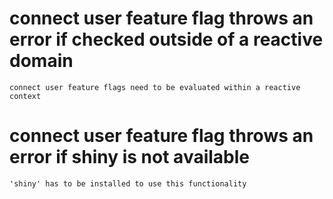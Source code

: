 # connect user feature flag throws an error if checked outside of a reactive domain

    connect user feature flags need to be evaluated within a reactive context

# connect user feature flag throws an error if shiny is not available

    'shiny' has to be installed to use this functionality

